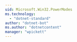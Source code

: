 ```yaml
---
uid: Microsoft.Win32.PowerModes
ms.technology: 
  - "dotnet-standard"
author: "dotnet-bot"
ms.author: "dotnetcontent"
manager: "wpickett"
---
```

